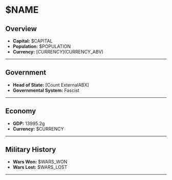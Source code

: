 # $NAME

## Overview

- **Capital:** $CAPITAL
- **Population:** $POPULATION
- **Currency:** [$CURRENCY] ($CURRENCY_ABV)

---

## Government

- **Head of State:** [Count ExternalABX]
- **Governmental System:** Fascist

---

## Economy

- **GDP:** 13995.2g
- **Currency:** $CURRENCY

---

## Military History

- **Wars Won:** $WARS_WON
- **Wars Lost:** $WARS_LOST

---


